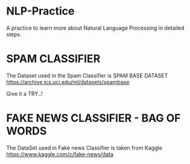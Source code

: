 # NLP-Practice
A practice to learn more about Natural Language Processing in detailed steps.

# SPAM CLASSIFIER
The Dataset used in the Spam Classifier is SPAM BASE DATASET
https://archive.ics.uci.edu/ml/datasets/spambase

Give it a TRY..! 

# FAKE NEWS CLASSIFIER - BAG OF WORDS
The DataSet used in Fake news Classifier is taken from Kaggle
https://www.kaggle.com/c/fake-news/data
